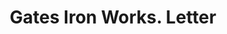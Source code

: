 ---
doi: 10.7916/D8KW6T2C
date_other: '1896'
date_other_textual: '1896'
form: correspondence
genre:
- Letters (correspondence)
name:
- Gates Iron Works
object_in_context_url: https://biggert.cul.columbia.edu/items/view/ave_biggert_00193
subject_hierarchical_geographic:
- Chicago, Illinois, United States
subject_name:
- Gates Iron Works
title: Gates Iron Works. Letter
sort_title: Gates Iron Works. Letter
call_number: ave_biggert_00193
coordinates:
- 41.83694444444445,-87.68472222222222
pid: ave_biggert_00193
identifiers: ave_biggert_00193
canvas_id: ldpd:395468
permalink: "/items/ave_biggert_00193/"
layout: iiif-image-page
---